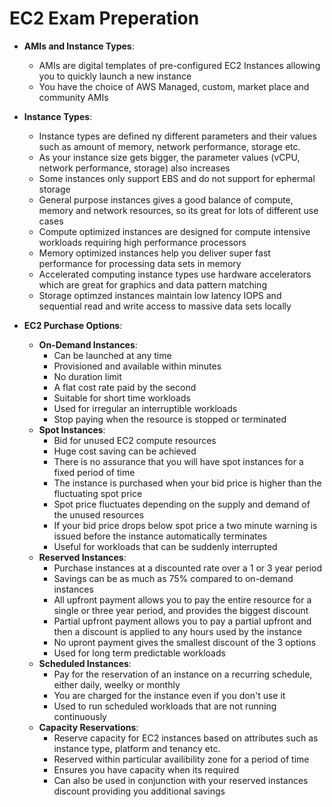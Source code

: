 # EC2 Exam Preperation

* **AMIs and Instance Types**:
    - AMIs are digital templates of pre-configured EC2 Instances allowing you to quickly launch a new instance
    - You have the choice of AWS Managed, custom, market place and community AMIs

* **Instance Types**:
    - Instance types are defined ny different parameters and their values such as amount of memory, network performance, storage etc.
    - As your instance size gets bigger, the parameter values (vCPU, network performance, storage) also increases
    - Some instances only support EBS and do not support for ephermal storage
    - General purpose instances gives a good balance of compute, memory and network resources, so its great for lots of different use cases
    - Compute optimized instances are designed for compute intensive workloads requiring high performance processors
    - Memory optimized instances help you deliver super fast performance for processing data sets in memory
    - Accelerated computing instance types use hardware accelerators which are great for graphics and data pattern matching
    - Storage optimzed instances maintain low latency IOPS and sequential read and write access to massive data sets locally

* **EC2 Purchase Options**:
    * **On-Demand Instances**:
        - Can be launched at any time
        - Provisioned and available within minutes
        - No duration limit
        - A flat cost rate paid by the second
        - Suitable for short time workloads
        - Used for irregular an interruptible workloads
        - Stop paying when the resource is stopped or terminated
    * **Spot Instances**:
        - Bid for unused EC2 compute resources
        - Huge cost saving can be achieved
        - There is no assurance that you will have spot instances for a fixed period of time
        - The instance is purchased when your bid price is higher than the fluctuating spot price
        - Spot price fluctuates depending on the supply and demand of the unused resources
        - If your bid price drops below spot price a two minute warning is issued before the instance automatically terminates
        - Useful for workloads that can be suddenly interrupted
    * **Reserved Instances**:
        - Purchase instances at a discounted rate over a 1 or 3 year period
        - Savings can be as much as 75% compared to on-demand instances
        - All upfront payment allows you to pay the entire resource for a single or three year period, and provides the biggest discount
        - Partial upfront payment allows you to pay a partial upfront and then a discount is applied to any hours used by the instance
        - No upront payment gives the smallest discount of the 3 options
        - Used for long term predictable workloads
    * **Scheduled Instances**:
        - Pay for the reservation of an instance on a recurring schedule, either daily, weelky or monthly
        - You are charged for the instance even if you don't use it
        - Used to run scheduled workloads that are not running continuously
    * **Capacity Reservations**:
        - Reserve capacity for EC2 instances based on attributes such as instance type, platform and tenancy etc.
        - Reserved within particular availibility zone for a period of time
        - Ensures you have capacity when its required
        - Can also be used in conjunction with your reserved instances discount providing you additional savings